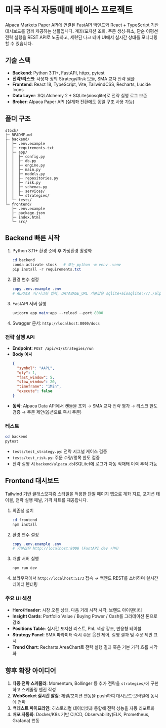 ﻿# 미국 주식 자동매매 베이스 프로젝트

Alpaca Markets Paper API에 연결된 FastAPI 백엔드와 React + TypeScript 기반 대시보드를 함께 제공하는 샘플입니다. 계좌/포지션 조회, 주문 생성·취소, 단순 이평선 전략 실행을 REST API로 노출하고, 세련된 다크 테마 UI에서 실시간 상태를 모니터링할 수 있습니다.

## 기술 스택
- **Backend**: Python 3.11+, FastAPI, httpx, pytest
- **전략/리스크**: 사용자 정의 Strategy/Risk 모듈, SMA 교차 전략 샘플
- **Frontend**: React 18, TypeScript, Vite, TailwindCSS, Recharts, Lucide Icons
- **Data Layer**: SQLAlchemy 2 + SQLite(aiosqlite)로 전략 실행 로그 보존
- **Broker**: Alpaca Paper API (실계좌 전환에도 동일 구조 사용 가능)

## 폴더 구조
```
stock/
├─ README.md
├─ backend/
│  ├─ .env.example
│  ├─ requirements.txt
│  ├─ app/
│  │  ├─ config.py
│  │  ├─ db.py
│  │  ├─ engine.py
│  │  ├─ main.py
│  │  ├─ models.py
│  │  ├─ repositories.py
│  │  ├─ risk.py
│  │  ├─ schemas.py
│  │  ├─ services/
│  │  └─ strategies/
│  └─ tests/
└─ frontend/
   ├─ .env.example
   ├─ package.json
   ├─ index.html
   └─ src/
```

## Backend 빠른 시작
1. Python 3.11+ 환경 준비 후 가상환경 활성화
   ```powershell
   cd backend
   conda activate stock   # 또는 python -m venv .venv
   pip install -r requirements.txt
   ```
2. 환경 변수 설정
   ```powershell
   copy .env.example .env
   # ALPACA 키/시크릿 입력, DATABASE_URL 기본값은 sqlite+aiosqlite:///./alpaca.db
   ```
3. FastAPI 서버 실행
   ```powershell
   uvicorn app.main:app --reload --port 8000
   ```
4. Swagger 문서: `http://localhost:8000/docs`

### 전략 실행 API
- **Endpoint**: `POST /api/v1/strategies/run`
- **Body 예시**
  ```json
  {
    "symbol": "AAPL",
    "qty": 1,
    "fast_window": 5,
    "slow_window": 20,
    "timeframe": "1Min",
    "execute": false
  }
  ```
- **동작**: Alpaca Data API에서 캔들을 조회 → SMA 교차 전략 평가 → 리스크 한도 검증 → 주문 제안(옵션으로 즉시 주문)

### 테스트
```powershell
cd backend
pytest
```
- `tests/test_strategy.py`: 전략 시그널 케이스 검증
- `tests/test_risk.py`: 주문 수량/명목 한도 검증
- 전략 실행 시 `backend/alpaca.db`(SQLite)에 로그가 자동 적재돼 이력 추적 가능

## Frontend 대시보드
Tailwind 기반 글래스모피즘 스타일을 적용한 단일 페이지 앱으로 계좌 지표, 포지션 테이블, 전략 실행 패널, 가격 차트를 제공합니다.

1. 의존성 설치
   ```powershell
   cd frontend
   npm install
   ```
2. 환경 변수 설정
   ```powershell
   copy .env.example .env
   # 기본값은 http://localhost:8000 (FastAPI dev 서버)
   ```
3. 개발 서버 실행
   ```powershell
   npm run dev
   ```
4. 브라우저에서 `http://localhost:5173` 접속 → 백엔드 REST를 소비하며 실시간 데이터 렌더링

### 주요 UI 섹션
- **Hero/Header**: 시장 오픈 상태, 다음 거래 시작 시각, 브랜드 아이덴티티
- **Insight Cards**: Portfolio Value / Buying Power / Cash를 그라데이션 톤으로 강조
- **Positions Table**: 실시간 포지션 리스트, PnL 색상 강조, 반응형 테이블
- **Strategy Panel**: SMA 파라미터·즉시 주문 옵션 제어, 실행 결과 및 주문 제안 표시
- **Trend Chart**: Recharts AreaChart로 전략 실행 결과 혹은 기본 가격 흐름 시각화

## 향후 확장 아이디어
1. **다중 전략 스케줄러**: Momentum, Bollinger 등 추가 전략을 `strategies/`에 구현하고 스케줄링 엔진 작성
2. **WebSocket 실시간 알림**: 체결/포지션 변동을 push하여 대시보드·모바일에 동시에 전파
3. **백테스트 파이프라인**: 히스토리컬 데이터셋과 통합해 전략 성능을 자동 리포트화
4. **배포 자동화**: Docker/K8s 기반 CI/CD, Observability(ELK, Prometheus, Grafana) 연동
